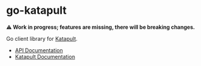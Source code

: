 # go-katapult

**:warning: Work in progress; features are missing, there will be breaking
changes.**

Go client library for [Katapult](https://katapult.io).

- [API Documentation](https://developers.katapult.io/api/docs/latest/)
- [Katapult Documentation](https://docs.katapult.io/)
